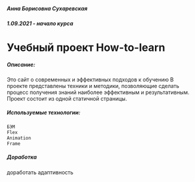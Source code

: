 ##### Анна Борисовна Сухаревская  
##### 1.09.2021 - начало курса  

# Учебный проект How-to-learn

##### Описание:
Это сайт о современных и эффективных подходов к обучению 
В проекте представлены техники и методики, позволяющие сделать процесс получения знаний наиболее эффективным и результативным. Проект состоит из одной статичной страницы.

##### Используемые технологии:
```sh
БЭМ
Flex
Animation
Frame

```

#####  Доработка
доработать адаптивность

<!--
##### Просмотр:
https://annsyh.github.io/how-to-learn/
-->
